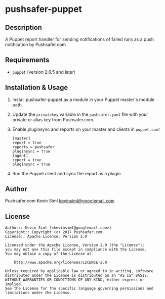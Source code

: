 pushsafer-puppet
==========

Description
-----------

A Puppet report handler for sending notifications of failed runs as a push notification by Pushsafer.com

Requirements
------------

* `puppet` (version 2.6.5 and later)

Installation & Usage
--------------------

1.  Install pushsafer-puppet as a module in your Puppet master's module
    path.

2.  Update the `privatekey` variable in the `pushsafer.yaml` file with your private or alias key from Pushsafer.com.

3.  Enable pluginsync and reports on your master and clients in `puppet.conf`

        [master]
        report = true
        reports = pushsafer
        pluginsync = true
        [agent]
        report = true
        pluginsync = true

4.  Run the Puppet client and sync the report as a plugin

Author
------

Pushsafer.com Kevin Siml <kevinsiml@googlemail.com>

License
-------

    Author:: Kevin Siml (<kevinsiml@googlemail.com>)
    Copyright:: Copyright (c) 2017 Pushsafer.com
    License:: Apache License, Version 2.0

    Licensed under the Apache License, Version 2.0 (the "License");
    you may not use this file except in compliance with the License.
    You may obtain a copy of the License at

        http://www.apache.org/licenses/LICENSE-2.0

    Unless required by applicable law or agreed to in writing, software
    distributed under the License is distributed on an "AS IS" BASIS,
    WITHOUT WARRANTIES OR CONDITIONS OF ANY KIND, either express or implied.
    See the License for the specific language governing permissions and
    limitations under the License.
